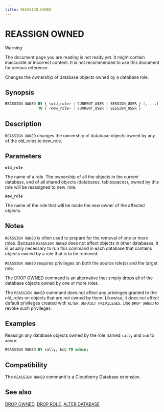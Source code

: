 ```yaml
---
title: REASSIGN OWNED
---
```


# REASSIGN OWNED

> [!WARNING]
> The document page you are reading is not ready yet. It might contain inaccurate or incorrect content. It is not recommended to use this document for serious reference.

Changes the ownership of database objects owned by a database role.

## Synopsis

```sql
REASSIGN OWNED BY { <old_role> | CURRENT_USER | SESSION_USER } [, ...]
               TO { <new_role> | CURRENT_USER | SESSION_USER }
```

## Description

`REASSIGN OWNED` changes the ownership of database objects owned by any of the old_roles to new_role.

## Parameters

**`old_role`**

The name of a role. The ownership of all the objects in the current database, and of all shared objects (databases, tablespaces), owned by this role will be reassigned to new_role.

**`new_role`**

The name of the role that will be made the new owner of the affected objects.

## Notes

`REASSIGN OWNED` is often used to prepare for the removal of one or more roles. Because `REASSIGN OWNED` does not affect objects in other databases, it is usually necessary to run this command in each database that contains objects owned by a role that is to be removed.

`REASSIGN OWNED` requires privileges on both the source role(s) and the target role.

The [DROP OWNED](/docs/sql-stmts/sql-stmt-drop-owned.md) command is an alternative that simply drops all of the database objects owned by one or more roles.

The `REASSIGN OWNED` command does not affect any privileges granted to the old_roles on objects that are not owned by them. Likewise, it does not affect default privileges created with `ALTER DEFAULT PRIVILEGES`. Use `DROP OWNED` to revoke such privileges.

## Examples

Reassign any database objects owned by the role named `sally` and `bob` to `admin`:

```sql
REASSIGN OWNED BY sally, bob TO admin;
```

## Compatibility

The `REASSIGN OWNED` command is a Cloudberry Database extension.

## See also

[DROP OWNED](/docs/sql-stmts/sql-stmt-drop-owned.md), [DROP ROLE](/docs/sql-stmts/sql-stmt-drop-role.md), [ALTER DATABASE](/docs/sql-stmts/sql-stmt-alter-database.md)

